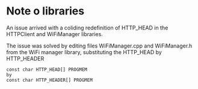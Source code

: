 # Note o libraries

An issue arrived with a coliding redefinition of HTTP_HEAD in the HTTPClient and WiFiManager libraries.

The issue was solved by editing files WiFiManager.cpp and WiFiManager.h from the WiFi manager library,
substituting the HTTP_HEAD by HTTP_HEADER

    const char HTTP_HEAD[] PROGMEM
    by
    const char HTTP_HEADER[] PROGMEM
